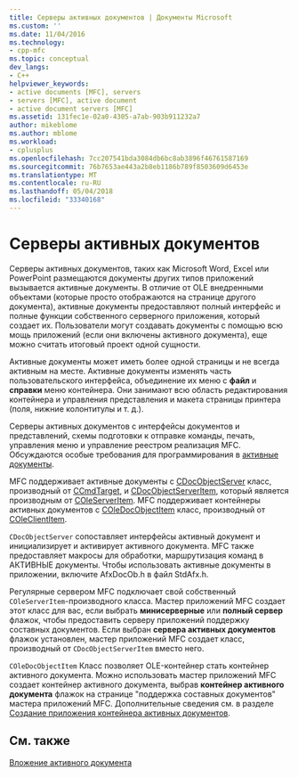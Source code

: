 ```yaml
---
title: Серверы активных документов | Документы Microsoft
ms.custom: ''
ms.date: 11/04/2016
ms.technology:
- cpp-mfc
ms.topic: conceptual
dev_langs:
- C++
helpviewer_keywords:
- active documents [MFC], servers
- servers [MFC], active document
- active document servers [MFC]
ms.assetid: 131fec1e-02a0-4305-a7ab-903b911232a7
author: mikeblome
ms.author: mblome
ms.workload:
- cplusplus
ms.openlocfilehash: 7cc207541bda3084db6bc8ab3896f46761587169
ms.sourcegitcommit: 76b7653ae443a2b8eb1186b789f8503609d6453e
ms.translationtype: MT
ms.contentlocale: ru-RU
ms.lasthandoff: 05/04/2018
ms.locfileid: "33340168"
---
```

# <a name="active-document-servers"></a>Серверы активных документов
Серверы активных документов, таких как Microsoft Word, Excel или PowerPoint размещаются документы других типов приложений вызывается активные документы. В отличие от OLE внедренными объектами (которые просто отображаются на странице другого документа), активные документы предоставляют полный интерфейс и полные функции собственного серверного приложения, который создает их. Пользователи могут создавать документы с помощью всю мощь приложений (если они включены активного документа), еще можно считать итоговый проект одной сущности.  
  
 Активные документы может иметь более одной страницы и не всегда активным на месте. Активные документы изменять часть пользовательского интерфейса, объединение их меню с **файл** и **справки** меню контейнера. Они занимают всю область редактирования контейнера и управления представления и макета страницы принтера (поля, нижние колонтитулы и т. д.).  
  
 Серверы активных документов с интерфейсы документов и представлений, схемы подготовки к отправке команды, печать, управления меню и управление реестром реализация MFC. Обсуждаются особые требования для программирования в [активные документы](../mfc/active-documents.md).  
  
 MFC поддерживает активные документы с [CDocObjectServer](../mfc/reference/cdocobjectserver-class.md) класс, производный от [CCmdTarget](../mfc/reference/ccmdtarget-class.md), и [CDocObjectServerItem](../mfc/reference/cdocobjectserveritem-class.md), который является производным от [ COleServerItem](../mfc/reference/coleserveritem-class.md). MFC поддерживает контейнеры активных документов с [COleDocObjectItem](../mfc/reference/coledocobjectitem-class.md) класс, производный от [COleClientItem](../mfc/reference/coleclientitem-class.md).  
  
 `CDocObjectServer` сопоставляет интерфейсы активный документ и инициализирует и активирует активного документа. MFC также предоставляет макросы для обработки, маршрутизация команд в АКТИВНЫЕ документы. Чтобы использовать активные документы в приложении, включите AfxDocOb.h в файл StdAfx.h.  
  
 Регулярные сервером MFC подключает свой собственный `COleServerItem`-производного класса. Мастер приложений MFC создает этот класс для вас, если выбрать **минисерверные** или **полный сервер** флажок, чтобы предоставить серверу приложений поддержку составных документов. Если выбран **сервера активных документов** флажок установлен, мастер приложений MFC создает класс, производный от `CDocObjectServerItem` вместо него.  
  
 `COleDocObjectItem` Класс позволяет OLE-контейнер стать контейнер активного документа. Можно использовать мастер приложений MFC создает контейнер активного документа, выбрав **контейнер активного документа** флажок на странице "поддержка составных документов" мастера приложений MFC. Дополнительные сведения см. в разделе [Создание приложения контейнера активных документов](../mfc/creating-an-active-document-container-application.md).  
  
## <a name="see-also"></a>См. также  
 [Вложение активного документа](../mfc/active-document-containment.md)


